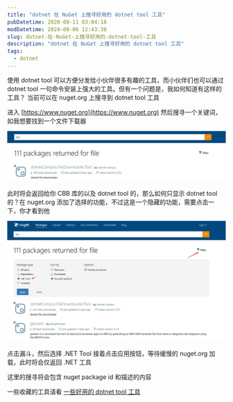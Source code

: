 ```yaml
---
title: "dotnet 在 NuGet 上搜寻好用的 dotnet tool 工具"
pubDatetime: 2020-08-11 03:04:18
modDatetime: 2024-08-06 12:43:30
slug: dotnet-在-NuGet-上搜寻好用的-dotnet-tool-工具
description: "dotnet 在 NuGet 上搜寻好用的 dotnet tool 工具"
tags:
  - dotnet
---
```





使用 dotnet tool 可以方便分发给小伙伴很多有趣的工具，而小伙伴们也可以通过 dotnet tool 一句命令安装上强大的工具。但有一个问题是，我如何知道有这样的工具？ 当前可以在 nuget.org 上搜寻到 dotnet tool 工具

<!--more-->


<!-- CreateTime:2020/8/11 11:04:18 -->



进入 [https://www.nuget.org](https://www.nuget.org) 然后搜寻一个关键词，如我想要找到一个文件下载器

<!-- ![](images/img-dotnet 在 NuGet 上搜寻好用的 dotnet tool 工具1.png) -->

![](images/img-modify-b2a226deb81c916e27808f76de7d9f6a.jpg)

此时将会返回给你 CBB 库的以及 dotnet tool 的，那么如何只显示 dotnet tool 的？在 nuget.org 添加了选择的功能，不过这是一个隐藏的功能，需要点击一下，你才看到他

<!-- ![](images/img-dotnet 在 NuGet 上搜寻好用的 dotnet tool 工具2.png) -->

![](images/img-modify-a490e6417ea8a0a1077aac300f9d25b7.jpg)

点击漏斗，然后选择 .NET Tool 接着点击应用按钮，等待缓慢的 nuget.org 加载，此时将会仅返回 .NET 工具

这里的搜寻将会包含 nuget package id 和描述的内容

一些收藏的工具请看 [一些好用的 dotnet tool 工具](https://blog.lindexi.com/post/%E4%B8%80%E4%BA%9B%E5%A5%BD%E7%94%A8%E7%9A%84-dotnet-tool-%E5%B7%A5%E5%85%B7.html)

